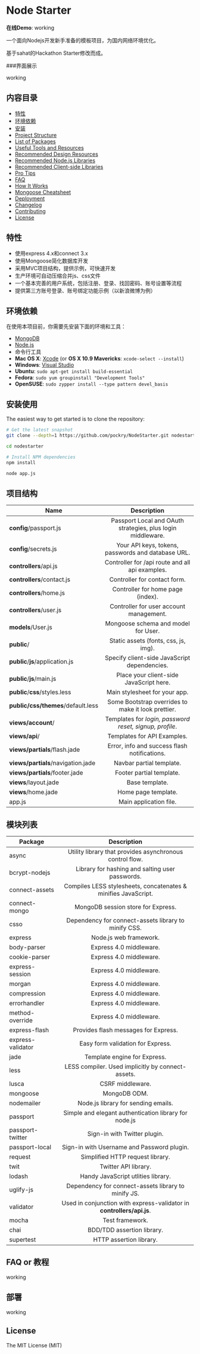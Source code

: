 Node Starter 
=======================

**在线Demo**: working

一个面向Nodejs开发新手准备的模板项目，为国内网络环境优化。

基于sahat的Hackathon Starter修改而成。

###界面展示

working

内容目录
-----------------

- [特性](#features)
- [环境依赖](#prerequisites)
- [安装](#getting-started)
- [Project Structure](#project-structure)
- [List of Packages](#list-of-packages)
- [Useful Tools and Resources](#useful-tools-and-resources)
- [Recommended Design Resources](#recommended-design-resources)
- [Recommended Node.js Libraries](#recommended-nodejs-libraries)
- [Recommended Client-side Libraries](#recommended-client-side-libraries)
- [Pro Tips](#pro-tips)
- [FAQ](#faq)
- [How It Works](#how-it-works-mini-guides)
- [Mongoose Cheatsheet](#mongoose-cheatsheet)
- [Deployment](#deployment)
- [Changelog](#changelog)
- [Contributing](#contributing)
- [License](#license)

特性
--------

* 使用express 4.x和connect 3.x
* 使用Mongoose简化数据库开发
* 采用MVC项目结构，提供示例，可快速开发
* 生产环境可自动压缩合并js、css文件
* 一个基本完善的用户系统，包括注册、登录、找回密码、账号设置等流程
* 提供第三方账号登录、账号绑定功能示例（以新浪微博为例）

环境依赖
-------------

在使用本项目前，你需要先安装下面的环境和工具：
- [MongoDB](http://www.mongodb.org/downloads)
- [Node.js](http://nodejs.org)
- 命令行工具
 - **Mac OS X**: [Xcode](https://itunes.apple.com/us/app/xcode/id497799835?mt=12) (or **OS X 10.9 Mavericks**: `xcode-select --install`)
 - **Windows**: [Visual Studio](http://www.visualstudio.com/downloads/download-visual-studio-vs#d-express-windows-8)
 - **Ubuntu**: `sudo apt-get install build-essential`
 - **Fedora**: `sudo yum groupinstall "Development Tools"`
 - **OpenSUSE**: `sudo zypper install --type pattern devel_basis`

安装使用
---------------

The easiest way to get started is to clone the repository:

```bash
# Get the latest snapshot
git clone --depth=1 https://github.com/pockry/NodeStarter.git nodestarter

cd nodestarter

# Install NPM dependencies
npm install

node app.js
```

项目结构
-----------------

| Name                               | Description                                                 |
| ---------------------------------- |:-----------------------------------------------------------:|
| **config**/passport.js             | Passport Local and OAuth strategies, plus login middleware. |
| **config**/secrets.js              | Your API keys, tokens, passwords and database URL.          |
| **controllers**/api.js             | Controller for /api route and all api examples.             |
| **controllers**/contact.js         | Controller for contact form.                                |
| **controllers**/home.js            | Controller for home page (index).                           |
| **controllers**/user.js            | Controller for user account management.                     |
| **models**/User.js                 | Mongoose schema and model for User.                         |
| **public**/                        | Static assets (fonts, css, js, img).                        |
| **public**/**js**/application.js   | Specify client-side JavaScript dependencies.                |
| **public**/**js**/main.js          | Place your client-side JavaScript here.                     |
| **public**/**css**/styles.less     | Main stylesheet for your app.                               |
| **public/css/themes**/default.less | Some Bootstrap overrides to make it look prettier.          |
| **views/account**/                 | Templates for *login, password reset, signup, profile*.     |
| **views/api**/                     | Templates for API Examples.                                 |
| **views/partials**/flash.jade      | Error, info and success flash notifications.                |
| **views/partials**/navigation.jade | Navbar partial template.                                    |
| **views/partials**/footer.jade     | Footer partial template.                                    |
| **views**/layout.jade              | Base template.                                              |
| **views**/home.jade                | Home page template.                                         |
| app.js                             | Main application file.                                      |


模块列表
----------------

| Package                         | Description   |
| ------------------------------- |:-------------:|
| async                           | Utility library that provides asynchronous control flow. |
| bcrypt-nodejs                   | Library for hashing and salting user passwords. |
| connect-assets                  | Compiles LESS stylesheets, concatenates & minifies JavaScript. |
| connect-mongo                   | MongoDB session store for Express. |
| csso                            | Dependency for connect-assets library to minify CSS. |
| express                         | Node.js web framework. |
| body-parser                     | Express 4.0 middleware. |
| cookie-parser                   | Express 4.0 middleware. |
| express-session                 | Express 4.0 middleware. |
| morgan                          | Express 4.0 middleware. |
| compression                     | Express 4.0 middleware. |
| errorhandler                    | Express 4.0 middleware. |
| method-override                 | Express 4.0 middleware. |
| express-flash                   | Provides flash messages for Express. |
| express-validator               | Easy form validation for Express. |
| jade                            | Template engine for Express. |
| less                            | LESS compiler. Used implicitly by connect-assets. |
| lusca                           | CSRF middleware.        |
| mongoose                        | MongoDB ODM. |
| nodemailer                      | Node.js library for sending emails. |
| passport                        | Simple and elegant authentication library for node.js |
| passport-twitter                | Sign-in with Twitter plugin. |
| passport-local                  | Sign-in with Username and Password plugin. |
| request                         | Simplified HTTP request library. |
| twit                            | Twitter API library. |
| lodash                          | Handy JavaScript utlities library. |
| uglify-js                       | Dependency for connect-assets library to minify JS. |
| validator                       | Used in conjunction with express-validator in **controllers/api.js**. |
| mocha                           | Test framework. |
| chai                            | BDD/TDD assertion library. |
| supertest                       | HTTP assertion library. |


FAQ or 教程
---

working

部署
----------
working

License
-------

The MIT License (MIT)
